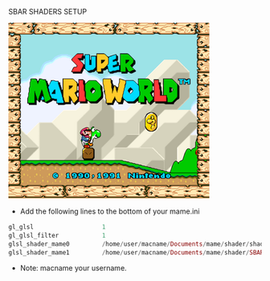 SBAR SHADERS SETUP

![alt text](https://github.com/MameMess/MAME-MESS-for-Mac-OS-X/blob/master/Shader/SABR/image.png?raw=true "Screenshot")

* Add the following lines to the bottom of your mame.ini

```elixir
gl_glsl                   1
gl_glsl_filter            1
glsl_shader_mame0         /home/user/macname/Documents/mame/shader/shader/glsl_plain
glsl_shader_mame1         /home/user/macname/Documents/mame/shader/SBAR/sbar
```

* Note: macname your username.
